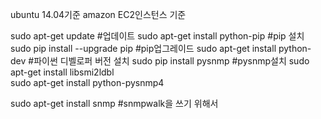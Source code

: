 ubuntu 14.04기준 amazon EC2인스턴스 기준

sudo apt-get update                               #업데이트
sudo apt-get install python-pip 	                #pip 설치
sudo pip install --upgrade pip                    #pip업그레이드
sudo apt-get install python-dev                   #파이썬 디벨로퍼 버전 설치
sudo pip install pysnmp                           #pysnmp설치
sudo apt-get install libsmi2ldbl             
sudo apt-get install python-pysnmp4

sudo apt-get install snmp                         #snmpwalk을 쓰기 위해서
